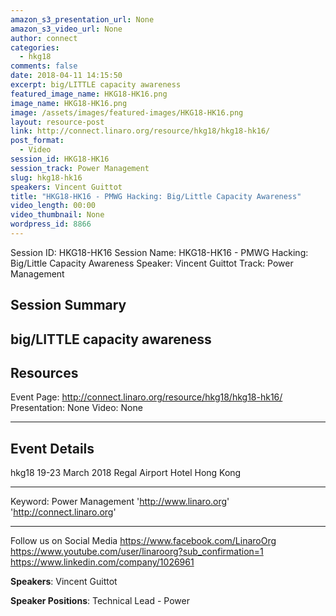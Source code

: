 ```yaml
---
amazon_s3_presentation_url: None
amazon_s3_video_url: None
author: connect
categories:
  - hkg18
comments: false
date: 2018-04-11 14:15:50
excerpt: big/LITTLE capacity awareness
featured_image_name: HKG18-HK16.png
image_name: HKG18-HK16.png
image: /assets/images/featured-images/HKG18-HK16.png
layout: resource-post
link: http://connect.linaro.org/resource/hkg18/hkg18-hk16/
post_format:
  - Video
session_id: HKG18-HK16
session_track: Power Management
slug: hkg18-hk16
speakers: Vincent Guittot
title: "HKG18-HK16 - PMWG Hacking: Big/Little Capacity Awareness"
video_length: 00:00
video_thumbnail: None
wordpress_id: 8866
---
```


Session ID: HKG18-HK16
Session Name: HKG18-HK16 - PMWG Hacking: Big/Little Capacity Awareness
Speaker: Vincent Guittot
Track: Power Management

## Session Summary

## big/LITTLE capacity awareness

## Resources

Event Page: http://connect.linaro.org/resource/hkg18/hkg18-hk16/
Presentation: None
Video: None

---

## Event Details

hkg18
19-23 March 2018
Regal Airport Hotel Hong Kong

---

Keyword: Power Management
'http://www.linaro.org'
'http://connect.linaro.org'

---

Follow us on Social Media
https://www.facebook.com/LinaroOrg
https://www.youtube.com/user/linaroorg?sub_confirmation=1
https://www.linkedin.com/company/1026961

**Speakers**: Vincent Guittot

**Speaker Positions**: Technical Lead - Power
